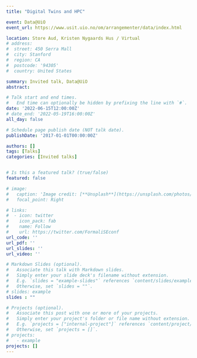```yaml
---
title: "Digital Twins and HPC"

event: Data@UiO 
event_url: https://www.usit.uio.no/om/arrangementer/data/index.html

location: Store Aud, Kristen Nygaards Hus / Virtual
# address:
#  street: 450 Serra Mall
#  city: Stanford
#  region: CA
#  postcode: '94305'
#  country: United States

summary: Invited talk, Data@UiO 
abstract: 

# Talk start and end times.
#   End time can optionally be hidden by prefixing the line with `#`.
date: '2022-06-15T12:00:00Z'
# date_end: '2022-05-19T16:00:00Z' 
all_day: false

# Schedule page publish date (NOT talk date).
publishDate: '2017-01-01T00:00:00Z'

authors: []
tags: [Talks]
categories: [Invited talks]


# Is this a featured talk? (true/false)
featured: false

# image:
#   caption: 'Image credit: [**Unsplash**](https://unsplash.com/photos/bzdhc5b3Bxs)'
#   focal_point: Right

# links:
#  - icon: twitter
#    icon_pack: fab
#    name: Follow
#    url: https://twitter.com/FormaliSEconf
url_code: ''
url_pdf: ''
url_slides: ''
url_video: ''

# Markdown Slides (optional).
#   Associate this talk with Markdown slides.
#   Simply enter your slide deck's filename without extension.
#   E.g. `slides = "example-slides"` references `content/slides/example-slides.md`.
#   Otherwise, set `slides = ""`.
# slides: example
slides : ""

# Projects (optional).
#   Associate this post with one or more of your projects.
#   Simply enter your project's folder or file name without extension.
#   E.g. `projects = ["internal-project"]` references `content/project/deep-learning/index.md`.
#   Otherwise, set `projects = []`.
# projects:
#   - example
projects: []
---
```


